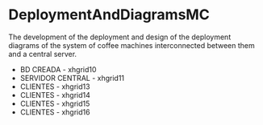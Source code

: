 # DeploymentAndDiagramsMC
The development of the deployment and design of the deployment diagrams of the system of coffee machines interconnected between them and a central server.

- BD CREADA - xhgrid10
- SERVIDOR CENTRAL - xhgrid11
- CLIENTES - xhgrid13
- CLIENTES - xhgrid14
- CLIENTES - xhgrid15
- CLIENTES - xhgrid16


